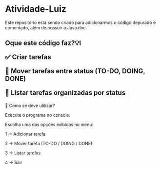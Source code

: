 # Atividade-Luiz
Este repositório está sendo criado para adicionarmos  o  código depurado e comentado, além de possuir o Java.doc.


 <h2>Oque este código faz?💡❕


✅ Criar tarefas

🔄 Mover tarefas entre status (TO-DO, DOING, DONE)

📌 Listar tarefas organizadas por status </h2>


  🚀 Como se deve utilizar?

Execute o programa no console.

Escolha uma das opções exibidas no menu:

1 → Adicionar tarefa

2 → Mover tarefa (TO-DO / DOING / DONE)

3 → Listar tarefas

4 → Sair

